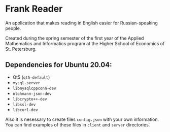 # Frank Reader
An application that makes reading in English easier for Russian-speaking people.

Created during the spring semester of the first year of the Applied Mathematics and Informatics program at the Higher School of Economics of St. Petersburg.

## Dependencies for Ubuntu 20.04:
- Qt5 (`qt5-default`)
- `mysql-server`
- `libmysqlcppconn-dev`
- `nlohmann-json-dev`
- `libcrypto++-dev`
- `libssl-dev`
- `libcurl-dev`

Also it is nesessary to create files `config.json` with your own information. You can find examples of these files in `client` and `server` directories.
